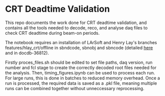# CRT Deadtime Validation

This repo documents the work done for CRT deadtime validation, and contains all the tools needed to decode, reco, and analyse daq files to check CRT deadtime during beam-on periods. 

The notebook requires an installation of LArSoft and Henry Lay's branches features/hlay_crt/offline in sbndcode, sbnobj and sbncode (detailed [here](https://sbn-docdb.fnal.gov/cgi-bin/sso/RetrieveFile?docid=36812&filename=CRT%20Offline%20Guide%20v3.pdf&version=3) and in docdb-36812).

Firstly proces_files.sh should be edited to set file paths, daq version, run number and fcl stage to create the correctly decoded root files needed for the analysis. Then, timing_figures.ipynb can be used to process each run. For large runs, this is done in batches to reduced memory overhead. 
Once a run is processed, the required data is saved as a .pkl file, meaning multiple runs can be combined together without unneccessary reprocessing.
